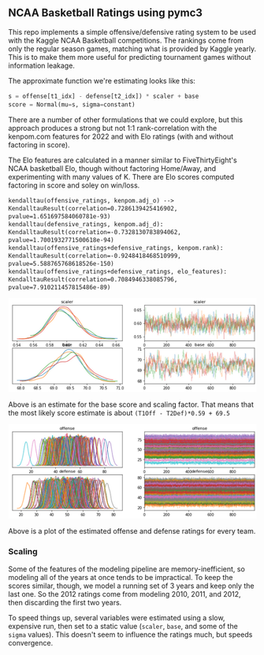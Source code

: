 ## NCAA Basketball Ratings using pymc3

This repo implements a simple offensive/defensive rating system to be used with the Kaggle NCAA Basketball competitions. The rankings
come from only the regular season games, matching what is provided by Kaggle yearly. This is to make them more useful for predicting
tournament games without information leakage.

The approximate function we're estimating looks like this:

```python 
s = offense[t1_idx] - defense[t2_idx]) * scaler + base
score = Normal(mu=s, sigma=constant)
```

There are a number of other formulations that we could explore, but this approach produces a strong but not 1:1 rank-correlation
 with the kenpom.com features for 2022 and with Elo ratings (with and without factoring in score).

The Elo features are calculated in a manner similar to FiveThirtyEight's NCAA basketball Elo, though without factoring Home/Away, 
and experimenting with many values of K. There are Elo scores computed factoring in score and soley on win/loss.

```
kendalltau(offensive_ratings, kenpom.adj_o) --> KendalltauResult(correlation=0.7286139425416902, pvalue=1.651697584060781e-93)
kendalltau(defensive_ratings, kenpom.adj_d): KendalltauResult(correlation=-0.7328130783894062, pvalue=1.7001932771500618e-94)
kendalltau(offensive_ratings+defensive_ratings, kenpom.rank): KendalltauResult(correlation=-0.9248418468510999, pvalue=5.588765768618526e-150)
kendalltau(offensive_ratings+defensive_ratings, elo_features): KendalltauResult(correlation=0.7084946338085796, pvalue=7.910211457815486e-89)
```




![Estimates of base and scale for 2022](img/base_and_scale_trace.png)

Above is an estimate for the base score and scaling factor. That means that the most likely score estimate is about `(T1Off - T2Def)*0.59 + 69.5`

![Estimates of offense and defense](img/off_def_trace.png)

Above is a plot of the estimated offense and defense ratings for every team.


### Scaling

Some of the features of the modeling pipeline are memory-inefficient, so modeling all of the years at once tends to be impractical. To keep the 
scores similar, though, we model a running set of 3 years and keep only the last one. So the 2012 ratings come from modeling 2010, 2011, and 2012,
then discarding the first two years.

To speed things up, several variables were estimated using a slow, expensive run, then set to a static value (`scaler`, `base`, and some of the `sigma` values). This
doesn't seem to influence the ratings much, but speeds convergence.